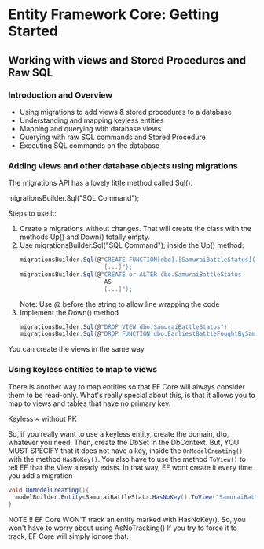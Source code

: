 # Entity Framework Core: Getting Started

## Working with views and Stored Procedures and Raw SQL

### Introduction and Overview

- Using migrations to add views & stored procedures to a database
- Understanding and mapping keyless entities
- Mapping and querying with database views
- Querying with raw SQL commands and Stored Procedure
- Executing SQL commands on the database


### Adding views and other database objects using migrations

The migrations API has a lovely little method called Sql().

migrationsBuilder.Sql("SQL Command");

Steps to use it:

  1. Create a migrations without changes. That will create the class with the methods Up() and Down() totally empty.
  2. Use migrationsBuilder.Sql("SQL Command"); inside the Up() method:
      ```cs
      migrationsBuilder.Sql(@"CREATE FUNCTION[dbo].[SamuraiBattleStatus](@samuraiId int)
                              [...]");
      migrationsBuilder.Sql(@"CREATE or ALTER dbo.SamuraiBattleStatus
                              AS
                              [...]");
      ```
      Note: Use @ before the string to allow line wrapping the code
  3. Implement the Down() method
      ```cs
      migrationsBuilder.Sql(@"DROP VIEW dbo.SamuraiBattleStatus");
      migrationsBuilder.Sql(@"DROP FUNCTION dbo.EarliestBattleFoughtBySamurai");
      ```
You can create the views in the same way


### Using keyless entities to map to views

There is another way to map entities so that EF Core will always consider them to be read-only. What's really special about this, is that it allows you to map to views and tables that have no primary key.


Keyless ~ without PK


So, if you really want to use a keyless entity, create the domain, dto, whatever you need. Then, create the DbSet in the DbContext. But, YOU MUST SPECIFY that it does not have a key, inside the `OnModelCreating()` with the method `HasNoKey()`. You also have to use the method `ToView()` to tell EF that the View already exists. In that way, EF wont create it every time you add a migration

```cs
void OnModelCreating(){
  modelBuilder.Entity<SamuraiBattleStat>.HasNoKey().ToView("SamuraiBattleStats"); // ToView("NameOfTheView")
}
```

NOTE !! EF Core WON'T track an entity marked with HasNoKey(). So, you won't have to worry about using AsNoTracking()
If you try to force it to track, EF Core will simply ignore that.
